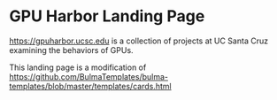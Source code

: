 # GPU Harbor Landing Page

https://gpuharbor.ucsc.edu is a collection of projects at UC Santa Cruz examining the behaviors of GPUs.

This landing page is a modification of https://github.com/BulmaTemplates/bulma-templates/blob/master/templates/cards.html
